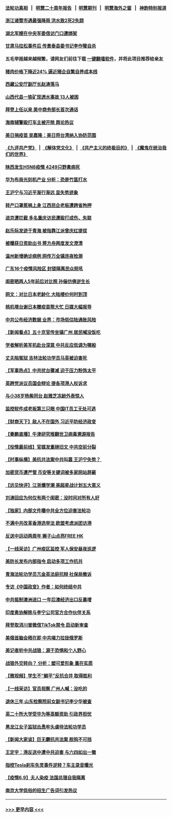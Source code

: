 #### [法轮功真相](https://github.com/gfw-breaker/truth/blob/master/README.md?t=0) &nbsp;&nbsp;|&nbsp;&nbsp; [明慧二十周年报告](https://github.com/gfw-breaker/mh-reports/blob/master/README.md?t=0) &nbsp;&nbsp;|&nbsp;&nbsp;[明慧期刊](https://github.com/gfw-breaker/mh-qikan) &nbsp;&nbsp;|&nbsp;&nbsp; [明慧海外之窗](https://github.com/gfw-breaker/mh-news/blob/master/README.md?t=0) &nbsp;&nbsp;|&nbsp;&nbsp; [神韵特别报道](https://github.com/gfw-breaker/mh-news/blob/master/shenyun.md?t=0)
#### [浙江诸暨市遇最强降雨 洪水致2死2失踪](../pages/nsc413/n13012709.md?t=06102252) 
#### [湖北军嫂在中央军委信访门口遭绑架](../pages/nsc413/n13012239.md?t=06102252) 
#### [甘肃马拉松事件后 传景泰县委书记李作璧自杀](../pages/nsc413/n13012559.md?t=06102252) 
#### 五毛举报越来越频繁，请网友们前往下载 [一键翻墙软件](https://github.com/gfw-breaker/ssr-accounts)，并将此项目推荐给亲友
#### [猪肉价格下降近24% 逼近猪企自繁自养成本线](../pages/nsc413/n13012341.md?t=06102252) 
#### [西藏公安厅副厅长赵涛落马](../pages/nsc413/n13012525.md?t=06102252) 
#### [山西代县一铁矿现透水事故 13人被困](../pages/nsc413/n13012509.md?t=06102252) 
#### [拜登上任以来 美中商务部长首次通话](../pages/nsc413/n13012297.md?t=06102252) 
#### [海南辅警殴打车主被开除 舆论热议](../pages/nsc413/n13012005.md?t=06102252) 
#### [美日捐疫苗 吴嘉隆：美日将台湾纳入协防范围](../pages/nsc413/n13011655.md?t=06102252) 
#### [《九评共产党》](https://github.com/begood0513/9ping.md/blob/master/README.md) &nbsp;|&nbsp; [《解体党文化》](../../../../jtdwh.md/blob/master/README.md)  &nbsp;|&nbsp; [《共产主义的终极目的》](../../../../gczydzjmd.md/blob/master/README.md) &nbsp;|&nbsp; [《魔鬼在统治我们的世界》](../../../../mgztzwmdsj.md/blob/master/README.md) 
#### [陕西发生H5N8疫情 4249只野禽病死](../pages/nsc413/n13012283.md?t=06102252) 
#### [华为布局光刻机产业 分析：恐是竹篮打水](../pages/nsc413/n13011844.md?t=06102252) 
#### [王沪宁与习近平渐行渐远 显失势迹象](../pages/nsc413/n13011964.md?t=06102252) 
#### [转产口罩惹祸上身 江西民企老板遭跨省拘押](../pages/nsc413/n13010994.md?t=06102252) 
#### [进京遭拦截 多名重庆访民遭殴打成伤、失联](../pages/nsc413/n13012215.md?t=06102252) 
#### [赵乐际发迹于青海 被指靠江派曾庆红提拔](../pages/nsc413/n13012192.md?t=06102252) 
#### [被曝获日资助出书 蒋方舟两度发文澄清](../pages/nsc413/n13011980.md?t=06102252) 
#### [温州新增确诊病例 网传万全镇连夜检测](../pages/nsc413/n13011906.md?t=06102252) 
#### [广东16个疫情风险区 封锁隔离民众怒吼](../pages/nsc413/n13011822.md?t=06102252) 
#### [闺密晒两人5年前后对比照 孙俪仿佛逆生长](../pages/nsc413/n13011593.md?t=06102252) 
#### [网文：对比日本老龄化 大陆楼价何时到顶](../pages/nsc413/n13011506.md?t=06102252) 
#### [桃机塔台谢日本赠疫苗帮大忙 日媒大幅报导](../pages/nsc413/n13011612.md?t=06102252) 
#### [中共公布经济数据 业界：市场低估陆通胀风险](../pages/nsc413/n13011255.md?t=06102252) 
#### [【新闻看点】五十京官传坐镇广州 居民喊没饭吃](../pages/nsc413/n13011232.md?t=06102252) 
#### [学者解析美军机赴台深意 中共反应低调为哪般](../pages/nsc413/n13011203.md?t=06102252) 
#### [丈夫陷冤狱 吉林法轮功学员马英被迫害死](../pages/nsc413/n13010395.md?t=06102252) 
#### [【军事热点】中共扰台骤减 迫于压力粉饰太平](../pages/nsc413/n13010870.md?t=06102252) 
#### [英跨党派议员国会辩论 提各项港人权诉求](../pages/nsc413/n13011399.md?t=06102252) 
#### [与小38岁杨紫同台 赵雅芝冻龄外表惊人](../pages/nsc413/n13011043.md?t=06102252) 
#### [监控软件成老板第三只眼 中国IT员工无处可逃](../pages/nsc413/n13011171.md?t=06102252) 
#### [【财商天下】敌人不在国外 习近平防经济政变](../pages/nsc413/n13010793.md?t=06102252) 
#### [【秦鹏直播】牛津研究推翻世卫病毒溯源报告](../pages/nsc413/n13011265.md?t=06102252) 
#### [【役情最前线】官媒发重磅旧文 中共空前分裂](../pages/nsc413/n13010841.md?t=06102252) 
#### [【时事纵横】美抗共法案中共叫嚣 王沪宁失势？ ](../pages/nsc413/n13011251.md?t=06102252) 
#### [加密货币遭严管 币安等关键词被多家网站屏蔽](../pages/nsc413/n13011223.md?t=06102252) 
#### [【远见快评】江浙爆学潮 美超星战计划五大意义](../pages/nsc413/n13011209.md?t=06102252) 
#### [刘涛回应为何仅有两个闺密：没时间对所有人好](../pages/nsc413/n13010887.md?t=06102252) 
#### [【独家】内部文件曝中共全方位迫害法轮功](../pages/nsc413/n12998099.md?t=06102252) 
#### [不满中共改革香港选举法 欧盟考虑派团访港](../pages/nsc413/n13011031.md?t=06102252) 
#### [反送中运动两周年 狮子山点亮FREE HK](../pages/nsc413/n13010961.md?t=06102252) 
#### [【一线采访】广州疫区监控 军人保安昼夜巡逻](../pages/nsc413/n13010945.md?t=06102252) 
#### [美防长发布内部指令 启动多项工作抗共](../pages/nsc413/n13010878.md?t=06102252) 
#### [青海法轮功学员亢金英法庭抗辩 社保局撤诉](../pages/nsc413/n13009857.md?t=06102252) 
#### [专访《中国政变》作者：如何终结中共](../pages/nsc413/n13010323.md?t=06102252) 
#### [中共抵制澳洲进口 一年后澳经济出口反暴增](../pages/nsc413/n13010016.md?t=06102252) 
#### [印度奥协解除与李宁公司官方合作伙伴关系](../pages/nsc413/n13010864.md?t=06102252) 
#### [拜登取消川普微信TikTok禁令 启动新审查](../pages/nsc413/n13010792.md?t=06102252) 
#### [美俄首脑会晤在即 中共竭力拉拢俄罗斯](../pages/nsc413/n13010809.md?t=06102252) 
#### [美记者析中共战狼：源于恐惧和个人野心](../pages/nsc413/n13010433.md?t=06102252) 
#### [战狼外交转向？ 分析：塑可爱形象 重在实质](../pages/nsc413/n13010479.md?t=06102252) 
#### [【微视频】学生不“躺平”反抗合并 取得胜利](../pages/nsc413/n13010409.md?t=06102252) 
#### [【一线采访】官员视察 广州人喊：没吃的](../pages/nsc413/n13010469.md?t=06102252) 
#### [退休三年 山东检察院前女副书记李少华被查](../pages/nsc413/n13010029.md?t=06102252) 
#### [英二十所大学受华为等高额资助 引政界担忧](../pages/nsc413/n13010389.md?t=06102252) 
#### [黑龙江女子监狱怂恿牢头虐待法轮功学员](../pages/nsc413/n13007918.md?t=06102252) 
#### [【新闻大家谈】巨无霸抗共法案 脱钩不可挡](../pages/nsc413/n13008851.md?t=06102252) 
#### [王定宇：港反送中遭中共迫害 与六四如出一辙](../pages/nsc413/n13009919.md?t=06102252) 
#### [指控Tesla刹车失灵事件逆转？车主录音曝光](../pages/nsc413/n13010004.md?t=06102252) 
#### [【疫情6.9】夫人染疫 法国总理自我隔离](../pages/nsc413/n13009873.md?t=06102252) 
#### [南京大学低俗的招生广告词引发热议](../pages/nsc413/n13009797.md?t=06102252) 

----
#### [ >>> 更早内容 <<< ](../indexes/nsc413-earlier.md)
